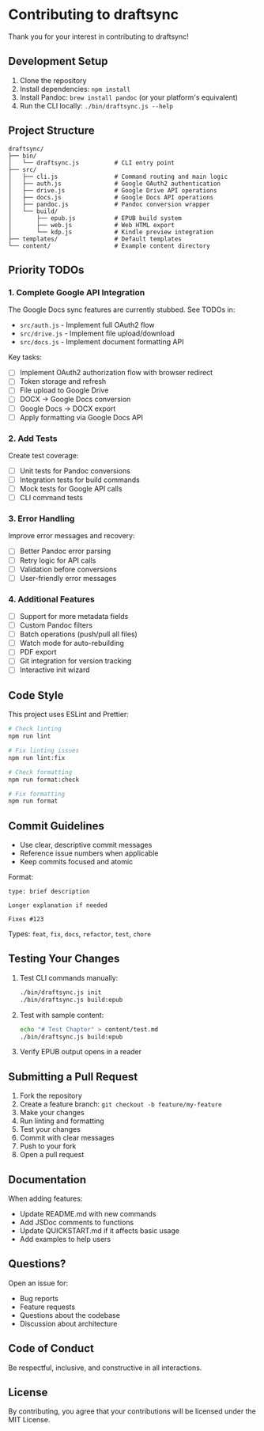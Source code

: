 # Contributing to draftsync

Thank you for your interest in contributing to draftsync!

## Development Setup

1. Clone the repository
2. Install dependencies: `npm install`
3. Install Pandoc: `brew install pandoc` (or your platform's equivalent)
4. Run the CLI locally: `./bin/draftsync.js --help`

## Project Structure

```
draftsync/
├── bin/
│   └── draftsync.js          # CLI entry point
├── src/
│   ├── cli.js                # Command routing and main logic
│   ├── auth.js               # Google OAuth2 authentication
│   ├── drive.js              # Google Drive API operations
│   ├── docs.js               # Google Docs API operations
│   ├── pandoc.js             # Pandoc conversion wrapper
│   └── build/
│       ├── epub.js           # EPUB build system
│       ├── web.js            # Web HTML export
│       └── kdp.js            # Kindle preview integration
├── templates/                # Default templates
└── content/                  # Example content directory
```

## Priority TODOs

### 1. Complete Google API Integration

The Google Docs sync features are currently stubbed. See TODOs in:

- `src/auth.js` - Implement full OAuth2 flow
- `src/drive.js` - Implement file upload/download
- `src/docs.js` - Implement document formatting API

Key tasks:
- [ ] Implement OAuth2 authorization flow with browser redirect
- [ ] Token storage and refresh
- [ ] File upload to Google Drive
- [ ] DOCX → Google Docs conversion
- [ ] Google Docs → DOCX export
- [ ] Apply formatting via Google Docs API

### 2. Add Tests

Create test coverage:
- [ ] Unit tests for Pandoc conversions
- [ ] Integration tests for build commands
- [ ] Mock tests for Google API calls
- [ ] CLI command tests

### 3. Error Handling

Improve error messages and recovery:
- [ ] Better Pandoc error parsing
- [ ] Retry logic for API calls
- [ ] Validation before conversions
- [ ] User-friendly error messages

### 4. Additional Features

- [ ] Support for more metadata fields
- [ ] Custom Pandoc filters
- [ ] Batch operations (push/pull all files)
- [ ] Watch mode for auto-rebuilding
- [ ] PDF export
- [ ] Git integration for version tracking
- [ ] Interactive init wizard

## Code Style

This project uses ESLint and Prettier:

```bash
# Check linting
npm run lint

# Fix linting issues
npm run lint:fix

# Check formatting
npm run format:check

# Fix formatting
npm run format
```

## Commit Guidelines

- Use clear, descriptive commit messages
- Reference issue numbers when applicable
- Keep commits focused and atomic

Format:
```
type: brief description

Longer explanation if needed

Fixes #123
```

Types: `feat`, `fix`, `docs`, `refactor`, `test`, `chore`

## Testing Your Changes

1. Test CLI commands manually:
   ```bash
   ./bin/draftsync.js init
   ./bin/draftsync.js build:epub
   ```

2. Test with sample content:
   ```bash
   echo "# Test Chapter" > content/test.md
   ./bin/draftsync.js build:epub
   ```

3. Verify EPUB output opens in a reader

## Submitting a Pull Request

1. Fork the repository
2. Create a feature branch: `git checkout -b feature/my-feature`
3. Make your changes
4. Run linting and formatting
5. Test your changes
6. Commit with clear messages
7. Push to your fork
8. Open a pull request

## Documentation

When adding features:
- Update README.md with new commands
- Add JSDoc comments to functions
- Update QUICKSTART.md if it affects basic usage
- Add examples to help users

## Questions?

Open an issue for:
- Bug reports
- Feature requests
- Questions about the codebase
- Discussion about architecture

## Code of Conduct

Be respectful, inclusive, and constructive in all interactions.

## License

By contributing, you agree that your contributions will be licensed under the MIT License.
